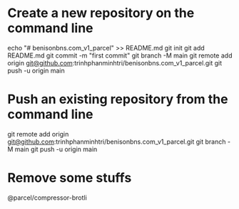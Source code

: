 # Create a new repository on the command line

echo "# benisonbns.com_v1_parcel" >> README.md
git init
git add README.md
git commit -m "first commit"
git branch -M main
git remote add origin git@github.com:trinhphanminhtri/benisonbns.com_v1_parcel.git
git push -u origin main

# Push an existing repository from the command line

git remote add origin git@github.com:trinhphanminhtri/benisonbns.com_v1_parcel.git
git branch -M main
git push -u origin main

# Remove some stuffs

@parcel/compressor-brotli
